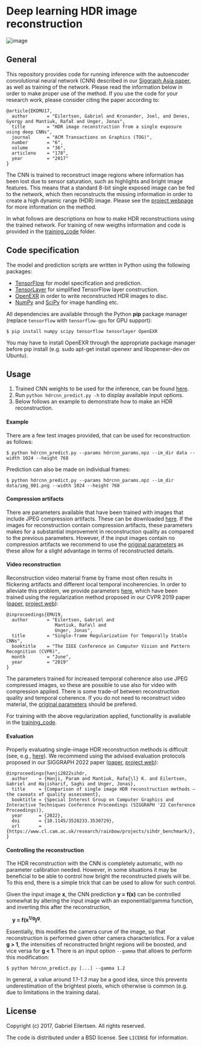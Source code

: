# **Deep learning HDR image reconstruction**

![image](https://computergraphics.on.liu.se/hdrcnn/img/teaser.jpg)

## General
This repository provides code for running inference with the autoencoder convolutional neural network (CNN) described in our [Siggraph Asia paper](https://arxiv.org/abs/1710.07480), as well as training of the network. Please read the information below in order to make proper use of the method. If you use the code for your research work, please consider citing the paper according to:

```
@article{EKDMU17,
  author       = "Eilertsen, Gabriel and Kronander, Joel, and Denes, Gyorgy and Mantiuk, Rafał and Unger, Jonas",
  title        = "HDR image reconstruction from a single exposure using deep CNNs",
  journal      = "ACM Transactions on Graphics (TOG)",
  number       = "6",
  volume       = "36",
  articleno    = "178",
  year         = "2017"
}
```

The CNN is trained to reconstruct image regions where information has been lost due to sensor saturation, such as highlights and bright image features. This means that a standard 8-bit single exposed image can be fed to the network, which then reconstructs the missing information in order to create a high dynamic range (HDR) image. Please see the [project webpage](https://computergraphics.on.liu.se/hdrcnn/) for more information on the method.

In what follows are descriptions on how to make HDR reconstructions using the trained network. For training of new weigths information and code is provided in the [training_code](training_code/) folder.

## Code specification
The model and prediction scripts are written in Python using the following packages:

* [TensorFlow](https://www.tensorflow.org/) for model specification and prediction.
* [TensorLayer](https://tensorlayer.readthedocs.io/en/latest/) for simplified TensorFlow layer construction.
* [OpenEXR](http://www.openexr.com/) in order to write reconstructed HDR images to disc.
* [NumPy](http://www.numpy.org/) and [SciPy](https://www.scipy.org/) for image handling etc.

All dependencies are available through the Python **pip** package manager (replace 
`tensorflow` with `tensorflow-gpu` for GPU support):

```
$ pip install numpy scipy tensorflow tensorlayer OpenEXR
```

You may have to install OpenEXR through the appropriate package manager before pip install (e.g. sudo apt-get install openexr and libopenexr-dev on Ubuntu).

## Usage
1. Trained CNN weights to be used for the inference, can be found [here](https://computergraphics.on.liu.se/hdrcnn/material/hdrcnn_params.npz).
2. Run `python hdrcnn_predict.py -h` to display available input options.
3. Below follows an example to demonstrate how to make an HDR reconstruction.

#### Example
There are a few test images provided, that can be used for reconstruction as follows:

```
$ python hdrcnn_predict.py --params hdrcnn_params.npz --im_dir data --width 1024 --height 768
```

Prediction can also be made on individual frames:

```
$ python hdrcnn_predict.py --params hdrcnn_params.npz --im_dir data/img_001.png --width 1024 --height 768
``` 

#### Compression artifacts
There are parameters available that have been trained with images that include JPEG compression artifacts. These can be downloaded [here](https://computergraphics.on.liu.se/hdrcnn/material/hdrcnn_params_compr.npz). If the images for reconstruction contain compression artifacts, these parameters makes for a substantial improvement in reconstruction quality as compared to the previous parameters. However, if the input images contain no compression artifacts we recommend to use the [original parameters](https://computergraphics.on.liu.se/hdrcnn/material/hdrcnn_params.npz) as these allow for a slight advantage in terms of reconstructed details.

#### Video reconstruction
Reconstruction video material frame by frame most often results in flickering artifacts and different local temporal incoherencies. In order to alleviate this problem, we provide parameters [here](https://computergraphics.on.liu.se/hdrcnn/material/hdrcnn_params_compr_regularized.npz), which have been trained using the regularization method proposed in our CVPR 2019 paper ([paper](https://openaccess.thecvf.com/content_CVPR_2019/html/Eilertsen_Single-Frame_Regularization_for_Temporally_Stable_CNNs_CVPR_2019_paper.html), [project web](https://computergraphics.on.liu.se/temporally_stable_cnns)):

```
@inproceedings{EMU19,
  author       = "Eilertsen, Gabriel and 
                  Mantiuk, Rafa\l and 
                  Unger, Jonas",
  title        = "Single-frame Regularization for Temporally Stable CNNs",
  booktitle    = "The IEEE Conference on Computer Vision and Pattern Recognition (CVPR)",
  month        = "June",
  year         = "2019"
}
```
The parameters trained for increased temporal coherence also use JPEG compressed images, so these are possible to use also for video with compression applied. There is some trade-of between reconstruction quality and temporal coherence. If you do not need to reconstruct video material, the [original parameters](https://computergraphics.on.liu.se/hdrcnn/material/hdrcnn_params_compr_regularized.npz) should be prefered.

For training with the above regularization applied, functionality is avaliable in the [training_code](training_code/).

#### Evaluation
Properly evaluating single-image HDR reconstruction methods is difficult (see, e.g., [here](https://openaccess.thecvf.com/content/ICCV2021W/LCI/html/Eilertsen_How_To_Cheat_With_Metrics_in_Single-Image_HDR_Reconstruction_ICCVW_2021_paper.html)). We recommend using the advised evaluation protocols proposed in our SIGGRAPH 2022 paper ([paper](https://dl.acm.org/doi/abs/10.1145/3528233.3530729), [project web](https://www.cl.cam.ac.uk/research/rainbow/projects/sihdr_benchmark/)):

```
@inproceedings{hanji2022sihdr,
  author    = {Hanji, Param and Mantiuk, Rafa{\l} K. and Eilertsen, Gabriel and Hajisharif, Saghi and Unger, Jonas},
  title     = {Comparison of single image HDR reconstruction methods — the caveats of quality assessment},
  booktitle = {Special Interest Group on Computer Graphics and Interactive Techniques Conference Proceedings (SIGGRAPH '22 Conference Proceedings)},
  year      = {2022},
  doi       = {10.1145/3528233.3530729},
  url       = {https://www.cl.cam.ac.uk/research/rainbow/projects/sihdr_benchmark/},
}
```

#### Controlling the reconstruction
The HDR reconstruction with the CNN is completely automatic, with no parameter calibration needed. However, in some situations it may be beneficial to be able to control how bright the reconstructed pixels will be. To this end, there is a simple trick that can be used to allow for such control.

Given the input image **x**, the CNN prediction **y = f(x)** can be controlled somewhat by altering the input image with an exponential/gamma function, and inverting this after the reconstruction,

&nbsp;&nbsp;&nbsp;&nbsp;**y = f(x<sup>1/g</sup>)<sup>g</sup>**.

Essentially, this modifies the camera curve of the image, so that reconstruction is performed given other camera characteristics. For a value **g > 1**, the intensities of reconstructed bright regions will be boosted, and vice versa for **g < 1**. There is an input option `--gamma` that allows to perform this modification:

```
$ python hdrcnn_predict.py [...] --gamma 1.2
```
In general, a value around *1.1-1.3* may be a good idea, since this prevents underestimation of the brightest pixels, which otherwise is common (e.g. due to limitations in the training data).


## License

Copyright (c) 2017, Gabriel Eilertsen.
All rights reserved.

The code is distributed under a BSD license. See `LICENSE` for information.
